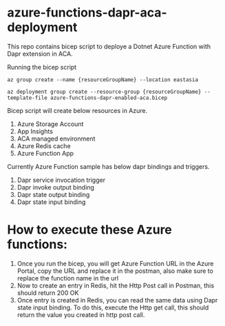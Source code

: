 # azure-functions-dapr-aca-deployment
This repo contains bicep script to deploye a Dotnet Azure Function with Dapr extension in ACA.

Running the bicep script

```
az group create --name {resourceGroupName} --location eastasia
```
```
az deployment group create --resource-group {resourceGroupName} --template-file azure-functions-dapr-enabled-aca.bicep
```

Bicep script will create below resources in Azure.

1. Azure Storage Account
2. App Insights
3. ACA managed environment
4. Azure Redis cache
5. Azure Function App

Currently Azure Function sample has below dapr bindings and triggers.

1. Dapr service invocation trigger
2. Dapr invoke output binding
3. Dapr state output binding
4. Dapr state input binding

# How to execute these Azure functions:

1. Once you run the bicep, you will get Azure Function URL in the Azure Portal, copy the URL and replace it in the postman, also make sure to replace the function name in the url
2. Now to create an entry in Redis, hit the Http Post call in Postman, this should return 200 OK
3. Once entry is created in Redis, you can read the same data using Dapr state input binding. To do this, execute the Http get call, this should return the value you created in http post call.
